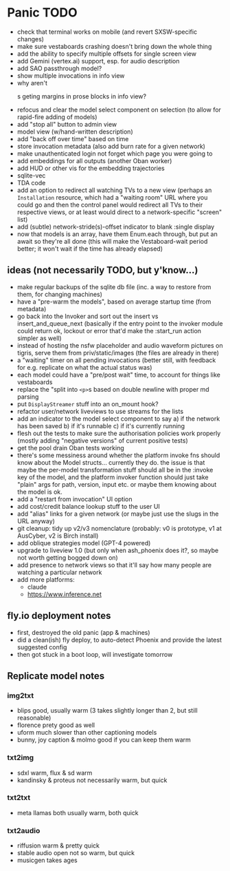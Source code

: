 # Panic TODO

- check that terminal works on mobile (and revert SXSW-specific changes)
- make sure vestaboards crashing doesn't bring down the whole thing
- add the ability to specify multiple offsets for single screen view
- add Gemini (vertex.ai) support, esp. for audio description
- add SAO passthrough model?
- show multiple invocations in info view
- why aren't <p>s geting margins in prose blocks in info view?
- refocus and clear the model select component on selection (to allow for
  rapid-fire adding of models)
- add "stop all" button to admin view
- model view (w/hand-written description)
- add "back off over time" based on time
- store invocation metadata (also add burn rate for a given network)
- make unauthenticated login not forget which page you were going to
- add embeddings for all outputs (another Oban worker)
- add HUD or other vis for the embedding trajectories
- sqlite-vec
- TDA code
- add an option to redirect all watching TVs to a new view (perhaps an
  `Installation` resource, which had a "waiting room" URL where you could go and
  then the control panel would redirect all TVs to their respective views, or at
  least would direct to a network-specific "screen" list)
- add (subtle) network-stride(s)-offset indicator to blank :single display
- now that models is an array, have them Enum.each through, but put an await so
  they're all done (this will make the Vestaboard-wait period better; it won't
  wait if the time has already elapsed)

## ideas (not necessarily TODO, but y'know...)

- make regular backups of the sqlite db file (inc. a way to restore from them,
  for changing machines)
- have a "pre-warm the models", based on average startup time (from metadata)
- go back into the Invoker and sort out the insert vs insert_and_queue_next
  (basically if the entry point to the invoker module could return ok, lockout
  or error that'd make the :start_run action simpler as well)
- instead of hosting the nsfw placeholder and audio waveform pictures on tigris,
  serve them from priv/static/images (the files are already in there)
- a "waiting" timer on all pending invocations (better still, with feedback for
  e.g. replicate on what the actual status was)
- each model could have a "pre/post wait" time, to account for things like
  vestaboards
- replace the "split into `<p>`s based on double newline with proper md parsing
- put `DisplayStreamer` stuff into an on_mount hook?
- refactor user/network liveviews to use streams for the lists
- add an indicator to the model select component to say a) if the network has
  been saved b) if it's runnable c) if it's currently running
- flesh out the tests to make sure the authorisation policies work properly
  (mostly adding "negative versions" of current positive tests)
- get the pool drain Oban tests working
- there's some messiness around whether the platform invoke fns should know
  about the Model structs... currently they do. the issue is that maybe the
  per-model transformation stuff should all be in the :invoke key of the model,
  and the platform invoker function should just take "plain" args for path,
  version, input etc. or maybe them knowing about the model is ok.
- add a "restart from invocation" UI option
- add cost/credit balance lookup stuff to the user UI
- add "alias" links for a given network (or maybe just use the slugs in the URL
  anyway)
- git cleanup: tidy up v2/v3 nomenclature (probably: v0 is prototype, v1 at
  AusCyber, v2 is Birch install)
- add oblique strategies model (GPT-4 powered)
- upgrade to liveview 1.0 (but only when ash_phoenix does it?, so maybe not
  worth getting bogged down on)
- add presence to network views so that it'll say how many people are watching a
  particular network
- add more platforms:
  - claude
  - https://www.inference.net

## fly.io deployment notes

- first, destroyed the old panic (app & machines)
- did a clean(ish) fly deploy, to auto-detect Phoenix and provide the latest
  suggested config
- then got stuck in a boot loop, will investigate tomorrow

## Replicate model notes

### img2txt

- blips good, usually warm (3 takes slightly longer than 2, but still
  reasonable)
- florence prety good as well
- uform much slower than other captioning models
- bunny, joy caption & molmo good if you can keep them warm

### txt2img

- sdxl warm, flux & sd warm
- kandinsky & proteus not necessarily warm, but quick

### txt2txt

- meta llamas both usually warm, both quick

### txt2audio

- riffusion warm & pretty quick
- stable audio open not so warm, but quick
- musicgen takes ages
